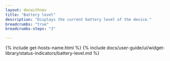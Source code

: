 ```yaml
---
layout: docwithnav
title: "Battery level"
description: "Displays the current battery level of the device."
breadcrumbs: "true"
breadcrumbs-steps: "2"

---
```

{% include get-hosts-name.html %}
{% include docs/user-guide/ui/widget-library/status-indicators/battery-level.md %}

